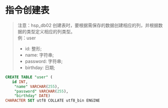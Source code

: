 # 指令创建表

> 注意：hsp_db02 创建表时，要根据需保存的数据创建相应的列，并根据数据的类型定义相应的列类型。 <br>
> 例：user <br>
> - id:  整形;
> - name:  字符串;
> - password:  字符串;
> - birthday:  日期;
```sql
CREATE TABLE "user" (
   id INT, 
    "name" VARCHAR(255), 
    "password" VARCHAR(255), 
    "birthday" DATE)
CHARACTER SET utf8 COLLATE utf8_bin ENGINE
```
